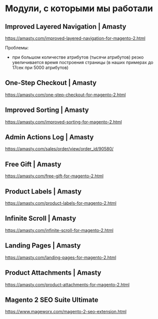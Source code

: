 # Модули, с которыми мы работали

## Improved Layered Navigation | Amasty
https://amasty.com/improved-layered-navigation-for-magento-2.html

Проблемы:
- при большом количестве атрибутов (тысячи атрибутов) резко увеличивается время построения страницы (в наших примерах до 17сек при 5000 атрибутов)

## One-Step Checkout | Amasty
https://amasty.com/one-step-checkout-for-magento-2.html

## Improved Sorting | Amasty
https://amasty.com/improved-sorting-for-magento-2.html

## Admin Actions Log  | Amasty
https://amasty.com/sales/order/view/order_id/90580/

## Free Gift | Amasty
https://amasty.com/free-gift-for-magento-2.html

## Product Labels | Amasty
https://amasty.com/product-labels-for-magento-2.html

## Infinite Scroll | Amasty
https://amasty.com/infinite-scroll-for-magento-2.html

## Landing Pages | Amasty
https://amasty.com/landing-pages-for-magento-2.html

## Product Attachments | Amasty
https://amasty.com/product-attachments-for-magento-2.html

## Magento 2 SEO Suite Ultimate
https://www.mageworx.com/magento-2-seo-extension.html
